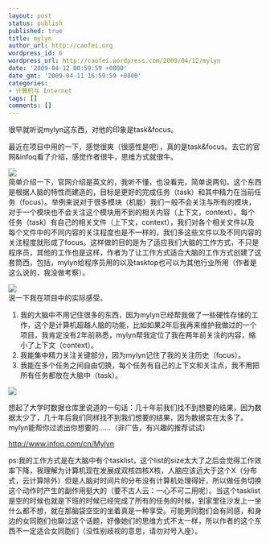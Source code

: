 ```yaml
---
layout: post
status: publish
published: true
title: mylyn
author_url: http://caofei.org
wordpress_id: 6
wordpress_url: http://caofei.wordpress.com/2009/04/12/mylyn
date: '2009-04-12 00:59:59 +0800'
date_gmt: '2009-04-11 16:59:59 +0800'
categories:
- 计算机与 Internet
tags: []
comments: []
---
```

<div id="msgcns!66CD003054696B87!1293" class="bvMsg">
<p>很早就听说mylyn这东西，对他的印象是task&amp;focus。
<p>最近在项目中用的一下，感觉很爽（很感性是吧），真的是task&amp;focus。去它的官网&amp;infoq看了介绍，感觉作者很牛，思维方式就很牛。
<p><a href="https://sjofyw.bay.livefilestore.com/y1mw-4Gl_qApgJIHD_C8oW6qnk0UHtzE1-ELX-XTgjlMRZOn_Mn5b0GcVLgIZDdbKyNyUW72tpAdilSwgMO0HFHjKKnxQPnggeumh2G8-vsnYdkN3P8tdmeOyl8-wmDestDlwM-t-ArgsbtXn1AYAntiA/image[17].png" rel="WLPP"><img border="0" src="https://sjofyw.bay.livefilestore.com/y1m5pSE1sanv4ucWJlmPfd5EtYtUIqsc-Fccv4Xzk67lQElqGTcHFcoHuOpOAuO5ivLq3FbD5UIFXiR0DKe83XwfaosLd49e-epzKkWI2s6stXqKywqcmnmfHMYp__1bNlyyosLT1rSar6GdSZ-FA7ZxQ/image_thumb[11].png" /></a><br />简单介绍一下，官网介绍是英文的，我听不懂，也没看完，简单说两句。这个东西是根据人脑的特性而建造的，目标是更好的完成任务（task）和其中精力在当前任务（focus）。举例来说对于很多模块（机能）我们一般不会关注与所有的模块，对于一个模块也不会关注这个模块用不到的相关内容（上下文，context）。每个任务（task）有自己的相关文件（上下文，context），我们对各个相关文件以及每个文件中的不同内容的关注程度也是不一样的，我们多这些文件以及不同内容的关注程度就形成了focus。这样做的目的是为了适应我们大脑的工作方式，不只是程序员，其他的工作也是这样，作者为了让工作方式适合大脑的工作方式创建了这套筒西，包括，mylyn给程序员用的以及tasktop也可以为其他行业所用（作者是这么说的，我没做考察）。
<p><a href="http://caofei.org/wordpress/wp-content/uploads/2011/02/5ebb1feeb1b64b4e580e1bd43ed12139.png" rel="WLPP"><img border="0" src="http://caofei.org/wordpress/wp-content/uploads/2011/02/5ebb1feeb1b64b4e580e1bd43ed12139.png?w=300" /></a><br />说一下我在项目中的实际感受。
<ol>
<li>我的大脑中不用记住很多的东西，因为mylyn已经帮我做了一些硬性存储的工作，这个是计算机超越人脑的功能，比如如果2年后我再来维护我做过的一个项目，我肯定没有2年前熟悉，mylyn帮我定位了我在两年前关注的内容，缩小了上下文（context）。
<li>我能集中精力关注关键部分，因为mylyn记住了我的关注历史（focus）。
<li>我能在多个任务之间自由切换，每个任务有自己的上下文和关注点，我不用把所有任务都放在大脑中（task）。</li>
</ol>
<p><a href="http://caofei.org/wordpress/wp-content/uploads/2011/02/7db427503eac70f0a434b3d8872e6903.png" rel="WLPP"><img border="0" src="http://caofei.org/wordpress/wp-content/uploads/2011/02/7db427503eac70f0a434b3d8872e6903.png?w=300" /></a>
<p>想起了大学时数据仓库里说道的一句话：几十年前我们找不到想要的结果，因为数据太少了，几十年后我们同样找不到我们想要的结果，因为数据实在太多了。<br />mylyn能帮你过滤出你想要的……（非广告，有兴趣的推荐试试）
<p><a href="http://www.infoq.com/cn/news/2008/02/tasktop-10"><a href="http://www.infoq.com/cn/Mylyn">http://www.infoq.com/cn/Mylyn</a></a>
<p>
<p>ps:我的工作方式是在大脑中有个tasklist，这个list的size太大了之后会觉得工作效率下降，我理解为计算机现在发展成双核四核X核，人脑应该远大于这个X（分布式，云计算除外）但是人脑对时间片的分布没有计算机处理得好，所以做任务切换这个动作时产生的副作用挺大的（要不古人云：一心不可二用呢）。当这个tasklist是空的时候也就是下班的时候已经完成了所有的任务的时候，到家里往沙发上一坐什么都不想，就在那脑袋空空的坐着真是一种享受。可能男同胞们会有同感，和身边的女同胞们也聊过这个话题，好像她们的思维方式不太一样，所以作者的这个东西不一定适合女同胞们（没性别歧视的意思，请勿对号入座）。  </p></div>

